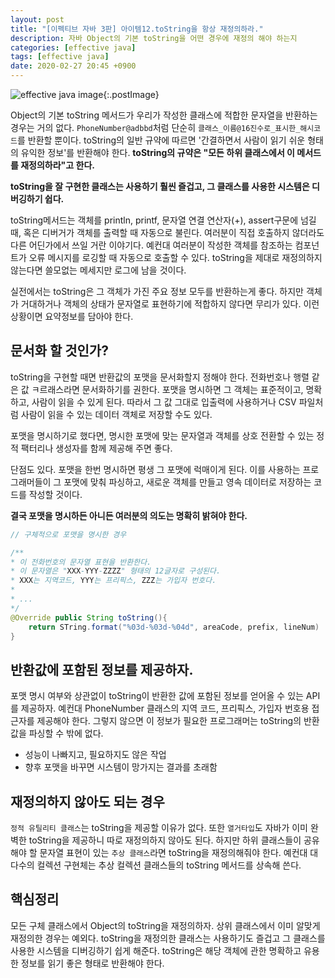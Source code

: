 ```yaml
---
layout: post
title: "[이펙티브 자바 3판] 아이템12.toString을 항상 재정의하라."
description: 자바 Object의 기본 toString을 어떤 경우에 재정의 해야 하는지
categories: [effective java]
tags: [effective java]
date: 2020-02-27 20:45 +0900
---
```


![effective java image](https://user-images.githubusercontent.com/28615416/75598228-81ca1c00-5add-11ea-9319-e949af4e07cd.png){:.postImage}

Object의 기본 toString 메서드가 우리가 작성한 클래스에 적합한 문자열을 반환하는 경우는 거의 없다.
`PhoneNumber@adbbd`처럼 단순히 `클래스_이름@16진수로_표시한_해시코드`를 반환할 뿐이다.
toString의 일반 규약에 따르면 '간결하면서 사람이 읽기 쉬운 형태의 유익한 정보'를 반환해야 한다.
**toString의 규약은 "모든 하위 클래스에서 이 메서드를 재정의하라"고 한다.**

**toString을 잘 구현한 클래스는 사용하기 훨씬 즐겁고, 그 클래스를 사용한 시스템은 디버깅하기 쉽다.**

toString메서드는 객체를 println, printf, 문자열 연결 연산자(+), assert구문에 넘길때, 혹은 디버거가 객체를 출력할 때 자동으로 불린다. 여러분이 직접 호출하지 않더라도 다른 어딘가에서 쓰일 거란 이야기다.
예컨대 여러분이 작성한 객체를 참조하는 컴포넌트가 오류 메시지를 로깅할 때 자동으로 호출할 수 있다.
toString을 제대로 재정의하지 않는다면 쓸모없는 메세지만 로그에 남을 것이다.

실전에서는 toString은 그 객체가 가진 주요 정보 모두를 반환하는게 좋다. 하지만 객체가 거대하거나 객체의 상태가 문자열로 표현하기에 적합하지 않다면 무리가 있다. 이런 상황이면 요약정보를 담아야 한다.

## 문서화 할 것인가?

toString을 구현할 때면 반환값의 포맷을 문서화할지 정해야 한다.
전화번호나 행렬 같은 값 ㅋ르래스라면 문서화하기를 권한다. 포맷을 명시하면 그 객체는 표준적이고, 명확하고, 사람이 읽을 수 있게 된다. 따라서 그 값 그대로 입출력에 사용하거나 CSV 파일처럼 사람이 읽을 수 있는 데이터 객체로 저장할 수도 있다.

포맷을 명시하기로 했다면, 명시한 포맷에 맞는 문자열과 객체를 상호 전환할 수 있는 정적 팩터리나 생성자를 함께 제공해 주면 좋다.

단점도 있다. 포맷을 한번 명시하면 평생 그 포맷에 럭매이게 된다. 이를 사용하는 프로그래머들이 그 포맷에 맞춰 파싱하고, 새로운 객체를 만들고 영속 데이터로 저장하는 코드를 작성할 것이다.

**결국 포맷을 명시하든 아니든 여러분의 의도는 명확히 밝혀야 한다.**

```java
// 구체적으로 포맷을 명시한 경우

/**
* 이 전화번호의 문자열 표현을 반환한다.
* 이 문자열은 "XXX-YYY-ZZZZ" 형태의 12글자로 구성된다.
* XXX는 지역코드, YYY는 프리픽스, ZZZ는 가입자 번호다.
*
* ...
*/
@Override public String toString(){
    return STring.format("%03d-%03d-%04d", areaCode, prefix, lineNum)
}
```

## 반환값에 포함된 정보를 제공하자.

포맷 명시 여부와 상관없이 toString이 반환한 값에 포함된 정보를 얻어올 수 있는 API를 제공하자. 예컨대 PhoneNumber 클래스의 지역 코드, 프리픽스, 가입자 번호용 접근자를 제공해야 한다. 그렇지 않으면 이 정보가 필요한 프로그래머는 toString의 반환값을 파싱할 수 밖에 없다.

- 성능이 나빠지고, 필요하지도 않은 작업
- 향후 포맷을 바꾸면 시스템이 망가지는 결과를 초래함

## 재정의하지 않아도 되는 경우

`정적 유틸리티 클래스`는 toString을 제공할 이유가 없다. 또한 `열거타입`도 자바가 이미 완벽한 toString을 제공하니 따로 재정의하지 않아도 된다.
하지만 하위 클래스들이 공유해야 할 문자열 표현이 있는 `추상 클래스`라면 toString을 재정의해줘야 한다. 예컨대 대다수의 컬렉션 구현체는 추상 컬렉션 클래스들의 toString 메서드를 상속해 쓴다.

## 핵심정리

모든 구체 클래스에서 Object의 toString을 재정의하자. 상위 클래스에서 이미 알맞게 재정의한 경우는 예외다. toString을 재정의한 클래스는 사용하기도 즐겁고 그 클래스를 사용한 시스템을 디버깅하기 쉽게 해준다. toString은 해당 객체에 관한 명확하고 유용한 정보를 읽기 좋은 형태로 반환해야 한다.
